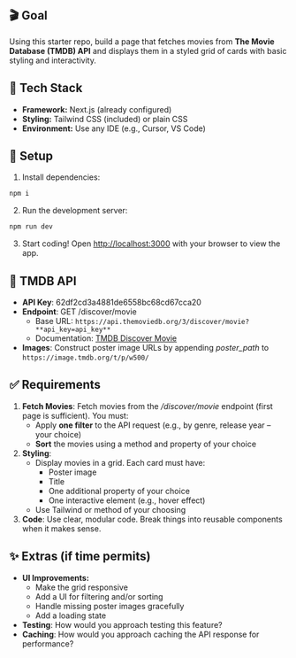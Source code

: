 ## 🎬 Goal

Using this starter repo, build a page that fetches movies from **The Movie Database (TMDB) API** and displays them in a styled grid of cards with basic styling and interactivity.

## 🧰 Tech Stack
- **Framework:** Next.js (already configured)
- **Styling:** Tailwind CSS (included) or plain CSS
- **Environment:** Use any IDE (e.g., Cursor, VS Code)

## 🚀 Setup
1. Install dependencies:
```bash
npm i
```

2. Run the development server:
```bash
npm run dev
```

3. Start coding!
Open [http://localhost:3000](http://localhost:3000) with your browser to view the app.

## 🔗 TMDB API
- **API Key**: 62df2cd3a4881de6558bc68cd67cca20
- **Endpoint**: GET /discover/movie
    - Base URL: `https://api.themoviedb.org/3/discover/movie?**api_key=api_key**`
    - Documentation: [TMDB Discover Movie](https://developer.themoviedb.org/reference/discover-movie)
- **Images**: Construct poster image URLs by appending *poster_path* to `https://image.tmdb.org/t/p/w500/`

## ✅ Requirements

1. **Fetch Movies**: 
Fetch movies from the */discover/movie* endpoint (first page is sufficient). 
You must:
    - Apply **one filter** to the API request (e.g., by genre, release year – your choice)
    - **Sort** the movies using a method and property of your choice
2. **Styling**: 
    - Display movies in a grid. Each card must have:
        - Poster image
        - Title
        - One additional property of your choice
        - One interactive element (e.g., hover effect)
    - Use Tailwind or method of your choosing
3. **Code**: 
Use clear, modular code. Break things into reusable components when it makes sense.

## ✨ Extras (if time permits)

- **UI Improvements:**
    - Make the grid responsive
    - Add a UI for filtering and/or sorting
    - Handle missing poster images gracefully
    - Add a loading state
- **Testing**: How would you approach testing this feature?
- **Caching**: How would you approach caching the API response for performance?
